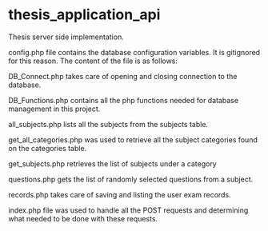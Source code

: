# thesis_application_api
Thesis server side implementation.

config.php file contains the database configuration variables. 
It is gitignored for this reason. The content of the file is as follows:

<?php

/**
 * Database configuration variables
 */
define("DB_HOST", "host address");
define("DB_USER", "username");
define("DB_PASSWORD", "password");
define("DB_DATABASE", "database name");
?>
DB_Connect.php takes care of opening and closing connection to the database.

DB_Functions.php contains all the php functions needed for database 
management in this project.

all_subjects.php lists all the subjects from the subjects table.

get_all_categories.php was used to retrieve all the subject categories 
found on the categories table.

get_subjects.php retrieves the list of subjects under a category

questions.php gets the list of randomly selected questions from a subject.

records.php takes care of saving and listing the user exam records.

index.php file was used to handle all the POST requests and determining 
what needed to be done with these requests.
